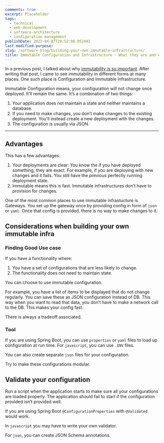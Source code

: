 ```yaml
---
comments: true
excerpt: Placeholder
tags:
  - technical
  - web-development
  - software-architecture
  - configuration-management
publishDate: 2023-04-07T20:52:08.052481
last-modified-purpose:
slug: /software-blog/building-your-own-immutable-infrastructure/
title: Immutable Configuration and Infrastructure - What they are and Where Can You Build Your Own
---
```


In a previous post, I talked about why [immutability is so important](/software-blog/immutable-objects/ '‌'). After writing that post, I came to see immutability in different forms at many places. One such place is Configuration and Immutable Infrastructure.

Immutable Configuration means, your configuration will not change once deployed. It’ll remain the same. It’s a combination of two things:

1. Your application does not maintain a state and neither maintains a database.
2. If you need to make changes, you don’t make changes to the existing deployment. You’ll instead create a new deployment with the changes.
3. The configuration is usually via JSON.

---

## Advantages

This has a few advantages:

1. Your deployments are clear: You know the if you have deployed something, they are exact. For example, if you are deploying with new changes and it fails. You still have the previous perfectly running deployment state.
2. Immutable means this is fast. Immutable infrastructures don’t have to provision for changes.

One of the most common places to use immutable infrastucture is Gateways. You set up the gateway once by providing config in form of `json` or `yaml`. Once that config is provided, there is no way to make changes to it.

## Considerations when building your own immutable infra

### Finding Good Use case

If you have a functionality where:

1. You have a set of configurations that are less likely to change.
2. The functionality does not need to maintain state.

You can choose to use immutable configuration.

For example, you have a list of items to be displayed that do not change regularly. You can save these as JSON configuration instead of DB. This way when you want to read that data, you don’t have to make a network call to the DB. This makes your config fast.

There is always a tradeoff associated.

### Tool

If you are using Spring Boot, you can use `properties` or `yaml` files to load up configuration at run time. For `javascript`, you can use `.ENV` files.

You can also create separate `json` files for your configuration.

Try to make these configurations modular.

## Validate your configuration

Run a script when the application starts to make sure all your configurations are loaded properly. The application should fail to start if the configuration provided isn’t provided well.

If you are using Spring Boot `@ConfigurationProperties` with `@Validated` would work.

In `javascript` you may have to write your own validator.

For `json`, you can create JSON Schema annotations.
